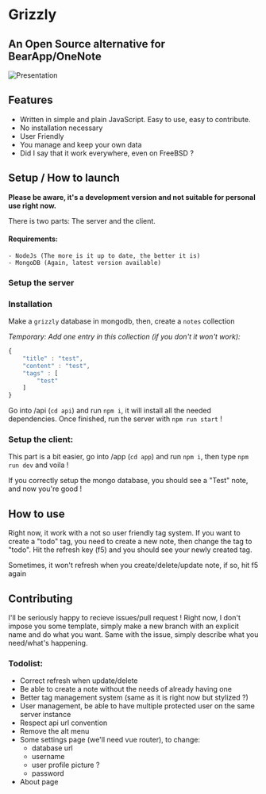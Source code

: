 # Grizzly
## An Open Source alternative for BearApp/OneNote

![Presentation](https://raw.githubusercontent.com/lveteau/Grizzly-app/master/screen/app.png)

## Features
- Written in simple and plain JavaScript. Easy to use, easy to contribute.
- No installation necessary
- User Friendly
- You manage and keep your own data
- Did I say that it work everywhere, even on FreeBSD ?

## Setup / How to launch

**Please be aware, it's a development version and not suitable for personal use right now.**

There is two parts: The server and the client.

#### Requirements:
    - NodeJs (The more is it up to date, the better it is)
    - MongoDB (Again, latest version available)
  
### Setup the server

### Installation

Make a ``grizzly`` database in mongodb, then, create a ``notes`` collection

*Temporary: Add one entry in this collection (if you don't it won't work):*
```js
{
    "title" : "test",
    "content" : "test",
    "tags" : [ 
        "test"
    ]
}
```
Go into /api (``cd api``) and run ``npm i``, it will install all the needed dependencies. Once finished, run the server with ``npm run start`` !

### Setup the client:
This part is a bit easier, go into /app (``cd app``) and run ``npm i``, then type ``npm run dev`` and voila !

If you correctly setup the mongo database, you should see a "Test" note, and now you're good !


## How to use

Right now, it work with a not so user friendly tag system. If you want to create a "todo" tag, you need to create a new note, then change the tag to "todo". Hit the refresh key (f5) and you should see your newly created tag.

Sometimes, it won't refresh when you create/delete/update note, if so, hit f5 again

## Contributing

I'll be seriously happy to recieve issues/pull request !
Right now, I don't impose you some template, simply make a new branch with an explicit name and do what you want. Same with the issue, simply describe what you need/what's happening.

### Todolist:

- Correct refresh when update/delete
- Be able to create a note without the needs of already having one
- Better tag management system (same as it is right now but stylized ?)
- User management, be able to have multiple protected user on the same server instance
- Respect api url convention 
- Remove the alt menu
- Some settings page (we'll need vue router), to change:
    - database url
    - username
    - user profile picture ?
    - password
- About page
